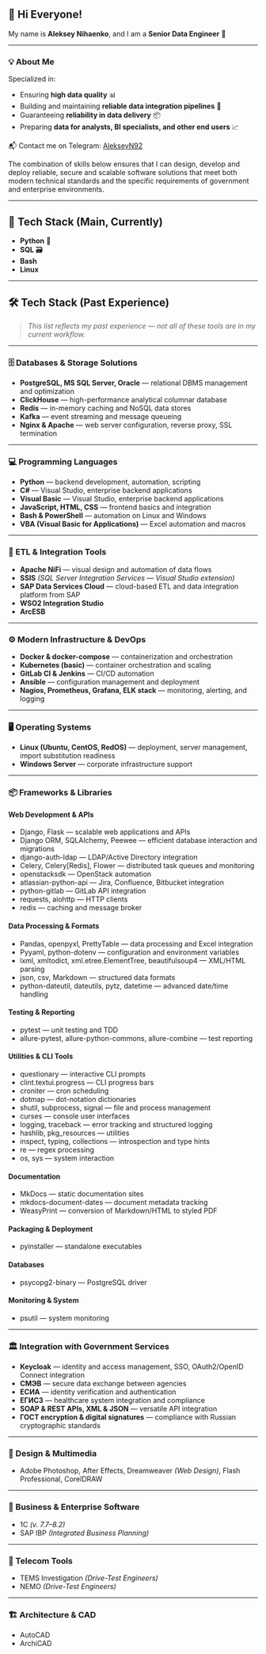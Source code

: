 ## 👋 Hi Everyone!

My name is **Aleksey Nihaenko**, and I am a **Senior Data Engineer** 💼

---

### 💡 About Me
Specialized in:
- Ensuring **high data quality** 📊
- Building and maintaining **reliable data integration pipelines** 🔗
- Guaranteeing **reliability in data delivery** 📦
- Preparing **data for analysts, BI specialists, and other end users** 📈

📬 Contact me on Telegram: [AlekseyN92](https://t.me/AlekseyN92)

The combination of skills below ensures that I can design, develop and deploy reliable, secure and scalable software solutions that meet both modern technical standards and the specific requirements of government and enterprise environments.

---

## 🚀 Tech Stack (Main, Currently)
- **Python** 🐍
- **SQL** 🗃️
- **Bash**
- **Linux**

---

## 🛠 Tech Stack (Past Experience)
> *This list reflects my past experience — not all of these tools are in my current workflow.*

---

### 🗄 Databases & Storage Solutions
- **PostgreSQL, MS SQL Server, Oracle** — relational DBMS management and optimization
- **ClickHouse** — high-performance analytical columnar database
- **Redis** — in-memory caching and NoSQL data stores
- **Kafka** — event streaming and message queueing
- **Nginx & Apache** — web server configuration, reverse proxy, SSL termination

---

### 💻 Programming Languages
- **Python** — backend development, automation, scripting
- **C#** — Visual Studio, enterprise backend applications
- **Visual Basic** — Visual Studio, enterprise backend applications
- **JavaScript, HTML, CSS** — frontend basics and integration
- **Bash & PowerShell** — automation on Linux and Windows
- **VBA (Visual Basic for Applications)** — Excel automation and macros

---

### 🔄 ETL & Integration Tools
- **Apache NiFi** — visual design and automation of data flows
- **SSIS** *(SQL Server Integration Services — Visual Studio extension)*
- **SAP Data Services Cloud** — cloud-based ETL and data integration platform from SAP
- **WSO2 Integration Studio**
- **ArcESB**

---

### ⚙ Modern Infrastructure & DevOps
- **Docker & docker-compose** — containerization and orchestration
- **Kubernetes (basic)** — container orchestration and scaling
- **GitLab CI & Jenkins** — CI/CD automation
- **Ansible** — configuration management and deployment
- **Nagios, Prometheus, Grafana, ELK stack** — monitoring, alerting, and logging

---

### 🖥 Operating Systems
- **Linux (Ubuntu, CentOS, RedOS)** — deployment, server management, import substitution readiness
- **Windows Server** — corporate infrastructure support

---

### 📦 Frameworks & Libraries

#### **Web Development & APIs**
- Django, Flask — scalable web applications and APIs
- Django ORM, SQLAlchemy, Peewee — efficient database interaction and migrations
- django-auth-ldap — LDAP/Active Directory integration
- Celery, Celery[Redis], Flower — distributed task queues and monitoring
- openstacksdk — OpenStack automation
- atlassian-python-api — Jira, Confluence, Bitbucket integration
- python-gitlab — GitLab API integration
- requests, aiohttp — HTTP clients
- redis — caching and message broker

#### **Data Processing & Formats**
- Pandas, openpyxl, PrettyTable — data processing and Excel integration
- Pyyaml, python-dotenv — configuration and environment variables
- lxml, xmltodict, xml.etree.ElementTree, beautifulsoup4 — XML/HTML parsing
- json, csv, Markdown — structured data formats
- python-dateutil, dateutils, pytz, datetime — advanced date/time handling

#### **Testing & Reporting**
- pytest — unit testing and TDD
- allure-pytest, allure-python-commons, allure-combine — test reporting

#### **Utilities & CLI Tools**
- questionary — interactive CLI prompts
- clint.textui.progress — CLI progress bars
- croniter — cron scheduling
- dotmap — dot-notation dictionaries
- shutil, subprocess, signal — file and process management
- curses — console user interfaces
- logging, traceback — error tracking and structured logging
- hashlib, pkg_resources — utilities
- inspect, typing, collections — introspection and type hints
- re — regex processing
- os, sys — system interaction

#### **Documentation**
- MkDocs — static documentation sites
- mkdocs-document-dates — document metadata tracking
- WeasyPrint — conversion of Markdown/HTML to styled PDF

#### **Packaging & Deployment**
- pyinstaller — standalone executables

#### **Databases**
- psycopg2-binary — PostgreSQL driver

#### **Monitoring & System**
- psutil — system monitoring

---

### 🏛 Integration with Government Services
- **Keycloak** — identity and access management, SSO, OAuth2/OpenID Connect integration
- **СМЭВ** — secure data exchange between agencies
- **ЕСИА** — identity verification and authentication
- **ЕГИСЗ** — healthcare system integration and compliance
- **SOAP & REST APIs, XML & JSON** — versatile API integration
- **ГОСТ encryption & digital signatures** — compliance with Russian cryptographic standards

---

### 🎨 Design & Multimedia
- Adobe Photoshop, After Effects, Dreamweaver *(Web Design)*, Flash Professional, CorelDRAW

---

### 🏢 Business & Enterprise Software
- 1C *(v. 7.7–8.2)*
- SAP IBP *(Integrated Business Planning)*

---

### 📡 Telecom Tools
- TEMS Investigation *(Drive-Test Engineers)*
- NEMO *(Drive-Test Engineers)*

---

### 🏗 Architecture & CAD
- AutoCAD
- ArchiCAD
